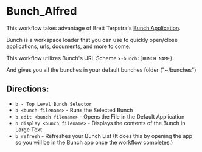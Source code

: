 # Bunch_Alfred
This workflow takes advantage of Brett Terpstra's [Bunch Application](https://brettterpstra.com/projects/bunch/). 

Bunch is a workspace loader that you can use to quickly open/close applications, urls, documents, and more to come. 

This workflow utilizes Bunch's URL Scheme `x-bunch:[BUNCH NAME]`. 

And gives you all the bunches in your default bunches folder ("~/bunches")


## Directions:

* `b - Top Level Bunch Selector`
* `b <bunch filename>` - Runs the Selected Bunch
* `b edit <bunch filename>` - Opens the File in the Default Application
* `b display <bunch filename>` - Displays the contents of the Bunch in Large Text
* `b refresh` - Refreshes your Bunch List (It does this by opening the app so you will be in the Bunch app once the workflow completes.)

